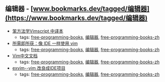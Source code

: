 编辑器 - [www.bookmarks.dev/tagged/编辑器](https://www.bookmarks.dev/tagged/编辑器)
---
* [笨方法学Vimscript 中译本](http://learnvimscriptthehardway.onefloweroneworld.com)
    * tags: [free-programming-books](../tagged/free-programming-books.md), [编辑器](../tagged/编辑器.md), [free-programming-books-zh](../tagged/free-programming-books-zh.md)
* [所需即所获：像 IDE 一样使用 vim](https://github.com/yangyangwithgnu/use_vim_as_ide)
    * tags: [free-programming-books](../tagged/free-programming-books.md), [编辑器](../tagged/编辑器.md), [free-programming-books-zh](../tagged/free-programming-books-zh.md)
* [Vim中文文档](https://github.com/vimcn/vimcdoc)
    * tags: [free-programming-books](../tagged/free-programming-books.md), [编辑器](../tagged/编辑器.md), [free-programming-books-zh](../tagged/free-programming-books-zh.md)
* [exvim--vim 改良成IDE项目](http://exvim.github.io/docs-zh/intro/)
    * tags: [free-programming-books](../tagged/free-programming-books.md), [编辑器](../tagged/编辑器.md), [free-programming-books-zh](../tagged/free-programming-books-zh.md)
